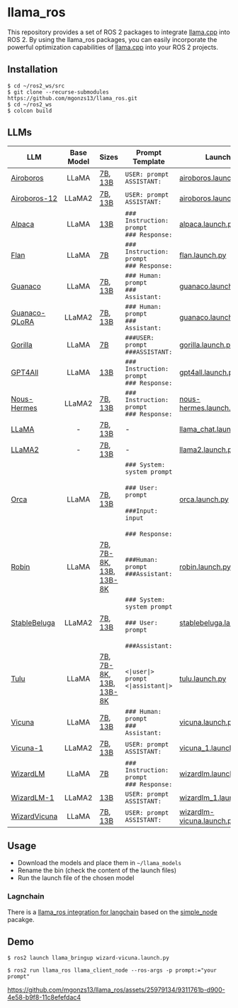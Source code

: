 # llama_ros

This repository provides a set of ROS 2 packages to integrate [llama.cpp](https://github.com/ggerganov/llama.cpp) into ROS 2. By using the llama_ros packages, you can easily incorporate the powerful optimization capabilities of [llama.cpp](https://github.com/ggerganov/llama.cpp) into your ROS 2 projects.

## Installation

```shell
$ cd ~/ros2_ws/src
$ git clone --recurse-submodules https://github.com/mgonzs13/llama_ros.git
$ cd ~/ros2_ws
$ colcon build
```

## LLMs

<table>
  <thead>
    <tr>
      <th>LLM</th>
      <th>Base Model</th>
      <th>Sizes</th>
      <th>Prompt Template</th>
      <th>Launch</th>
    </tr>
  </thead>
  <tbody>
    <tr>
      <td align="left">
        <a href="https://github.com/jondurbin/airoboros">Airoboros</a>
      </td>
      <td align="center">LLaMA</td>
      <td align="left">
        <a href="https://huggingface.co/TheBloke/airoboros-7B-gpt4-1.4-GGML"
          >7B</a
        >,
        <a href="https://huggingface.co/TheBloke/airoboros-13B-gpt4-1.4-GGML"
          >13B</a
        >
      </td>
      <td align="left">
        <code>USER: prompt</code><br />
        <code>ASSISTANT:</code>
      </td>
      <td align="left">
        <a href="llama_bringup/launch/airoboros.launch.py"
          >airoboros.launch.py</a
        >
      </td>
    </tr>
    <tr>
      <td align="left">
        <a href="https://github.com/jondurbin/airoboros">Airoboros-12</a>
      </td>
      <td align="center">LLaMA2</td>
      <td align="left">
        <a href="https://huggingface.co/TheBloke/airoboros-l2-7b-gpt4-2.0-GGML"
          >7B</a
        >,
        <a href="https://huggingface.co/TheBloke/airoboros-l2-13b-gpt4-2.0-GGML"
          >13B</a
        >
      </td>
      <td align="left">
        <code>USER: prompt</code><br />
        <code>ASSISTANT:</code>
      </td>
      <td align="left">
        <a href="llama_bringup/launch/airoboros.launch.py"
          >airoboros.launch.py</a
        >
      </td>
    </tr>
    <tr>
      <td align="left">
        <a href="https://crfm.stanford.edu/2023/03/13/alpaca.html">Alpaca</a>
      </td>
      <td align="center">LLaMA</td>
      <td align="left">
        <a href="https://huggingface.co/TheBloke/gpt4-x-alpaca-13B-GGML">13B</a>
      </td>
      <td align="left">
        <code>### Instruction: prompt</code><br />
        <code>### Response:</code>
      </td>
      <td align="left">
        <a href="llama_bringup/launch/alpaca.launch.py">alpaca.launch.py</a>
      </td>
    </tr>
    <tr>
      <td align="left">
        <a href="https://huggingface.co/conceptofmind/Flan-Open-Llama-7b"
          >Flan</a
        >
      </td>
      <td align="center">LLaMA</td>
      <td align="left">
        <a href="https://huggingface.co/TheBloke/Flan-OpenLlama-7B-GGML">7B</a>
      </td>
      <td align="left">
        <code>### Instruction: prompt</code><br />
        <code>### Response:</code>
      </td>
      <td align="left">
        <a href="llama_bringup/launch/flan.launch.py">flan.launch.py</a>
      </td>
    </tr>
    <tr>
      <td align="left">
        <a href="https://github.com/artidoro/qlora">Guanaco</a>
      </td>
      <td align="center">LLaMA</td>
      <td align="left">
        <a href="https://huggingface.co/TheBloke/guanaco-7B-GGML">7B</a>,
        <a href="https://huggingface.co/TheBloke/guanaco-13B-GGML">13B</a>
      </td>
      <td align="left">
        <code>### Human: prompt</code><br />
        <code>### Assistant:</code>
      </td>
      <td align="left">
        <a href="llama_bringup/launch/guanaco.launch.py">guanaco.launch.py</a>
      </td>
    </tr>
    <tr>
      <td align="left">
        <a href="https://github.com/artidoro/qlora">Guanaco-QLoRA</a>
      </td>
      <td align="center">LLaMA2</td>
      <td align="left">
        <a href="https://huggingface.co/TheBloke/llama-2-7B-Guanaco-QLoRA-GGML"
          >7B</a
        >,
        <a href="https://huggingface.co/TheBloke/llama-2-13B-Guanaco-QLoRA-GGML"
          >13B</a
        >
      </td>
      <td align="left">
        <code>### Human: prompt</code><br />
        <code>### Assistant:</code>
      </td>
      <td align="left">
        <a href="llama_bringup/launch/guanaco.launch.py">guanaco.launch.py</a>
      </td>
    </tr>
    <tr>
      <td align="left">
        <a href="https://shishirpatil.github.io/gorilla/">Gorilla</a>
      </td>
      <td align="center">LLaMA</td>
      <td align="left">
        <a href="https://huggingface.co/TheBloke/gorilla-7B-GGML">7B</a>
      </td>
      <td align="left">
        <code>###USER: prompt</code><br />
        <code>###ASSISTANT:</code>
      </td>
      <td align="left">
        <a href="llama_bringup/launch/gorilla.launch.py">gorilla.launch.py</a>
      </td>
    </tr>
    <tr>
      <td align="left">
        <a href="https://gpt4all.io/index.html">GPT4All</a>
      </td>
      <td align="center">LLaMA</td>
      <td align="left">
        <a href="https://huggingface.co/TheBloke/GPT4All-13B-snoozy-GGML"
          >13B</a
        >
      </td>
      <td align="left">
        <code>### Instruction: prompt</code><br />
        <code>### Response:</code>
      </td>
      <td align="left">
        <a href="llama_bringup/launch/gpt4all.launch.py">gpt4all.launch.py</a>
      </td>
    </tr>
    <tr>
      <td align="left">
        <a href="https://huggingface.co/NousResearch">Nous-Hermes</a>
      </td>
      <td align="center">LLaMA2</td>
      <td align="left">
        <a href="https://huggingface.co/TheBloke/Nous-Hermes-Llama-2-7B-GGML"
          >7B</a
        >,
        <a href="https://huggingface.co/TheBloke/Nous-Hermes-Llama2-GGML"
          >13B</a
        >
      </td>
      <td align="left">
        <code>### Instruction: prompt</code><br />
        <code>### Response:</code>
      </td>
      <td align="left">
        <a href="llama_bringup/launch/nous-hermes.launch.py"
          >nous-hermes.launch.py</a
        >
      </td>
    </tr>
    <tr>
      <td align="left">
        <a href="https://ai.meta.com/blog/large-language-model-llama-meta-ai/"
          >LLaMA</a
        >
      </td>
      <td align="center">-</td>
      <td align="left">
        <a href="https://huggingface.co/TheBloke/LLaMa-7B-GGML">7B</a>,
        <a href="https://huggingface.co/TheBloke/LLaMa-13B-GGML">13B</a>
      </td>
      <td align="left">-</td>
      <td align="left">
        <a href="llama_bringup/launch/llama_chat.launch.py"
          >llama_chat.launch.py</a
        >
      </td>
    </tr>
    <tr>
      <td align="left"><a href="https://ai.meta.com/llama/">LLaMA2</a></td>
      <td align="center">-</td>
      <td align="left">
        <a href="https://huggingface.co/TheBloke/Llama-2-7B-GGML">7B</a>,
        <a href="https://huggingface.co/TheBloke/Llama-2-13B-GGML">13B</a>
      </td>
      <td align="left">-</td>
      <td align="left">
        <a href="llama_bringup/launch/llama2.launch.py">llama2.launch.py</a>
      </td>
    </tr>
    <tr>
      <td align="left">
        <a href="https://huggingface.co/psmathur/orca_mini_v3_7b"
          >Orca</a
        >
      </td>
      <td align="center">LLaMA</td>
      <td align="left">
        <a href="https://huggingface.co/TheBloke/orca_mini_v3_7B-GGML">7B</a>,
        <a href="https://huggingface.co/TheBloke/orca_mini_v3_13B-GGML">13B</a>
      </td>
      <td align="left">
        <code>### System:</code><br />
        <code>system prompt</code><br /><br />
        <code>### User:</code><br />
        <code>prompt</code><br /><br />
        <code>###Input:</code><br />
        <code>input</code><br /><br />
        <code>### Response:</code>
      </td>
      <td align="left">
        <a href="llama_bringup/launch/orca.launch.py">orca.launch.py</a>
      </td>
    </tr>
    <tr>
      <td align="left">
        <a href="https://github.com/OptimalScale/LMFlow/">Robin</a>
      </td>
      <td align="center">LLaMA</td>
      <td align="left">
        <a href="https://huggingface.co/TheBloke/robin-7B-v2-GGML">7B</a>,
        <a href="https://huggingface.co/TheBloke/Robin-7B-v2-SuperHOT-8K-GGML"
          >7B-8K</a
        >, <a href="https://huggingface.co/TheBloke/robin-13B-v2-GGML">13B</a>,
        <a href="https://huggingface.co/TheBloke/Robin-13B-v2-SuperHOT-8K-GGML"
          >13B-8K</a
        >
      </td>
      <td align="left">
        <code>###Human: prompt</code><br />
        <code>###Assistant:</code>
      </td>
      <td align="left">
        <a href="llama_bringup/launch/robin.launch.py">robin.launch.py</a>
      </td>
    </tr>
    <tr>
      <td align="left">
        <a href="https://huggingface.co/stabilityai">StableBeluga</a>
      </td>
      <td align="center">LLaMA2</td>
      <td align="left">
        <a href="https://huggingface.co/TheBloke/StableBeluga-7B-GGML">7B</a>,
        <a href="https://huggingface.co/TheBloke/StableBeluga-13B-GGML">13B</a>
      </td>
      <td align="left">
        <code>### System:</code><br />
        <code>system prompt</code><br /><br />
        <code>### User:</code><br />
        <code>prompt</code><br /><br />
        <code>###Assistant:</code>
      </td>
      <td align="left">
        <a href="llama_bringup/launch/stablebeluga.launch.py"
          >stablebeluga.launch.py</a
        >
      </td>
    </tr>
    <tr>
      <td align="left">
        <a href="https://github.com/allenai/open-instruct">Tulu</a>
      </td>
      <td align="center">LLaMA</td>
      <td align="left">
        <a href="https://huggingface.co/TheBloke/tulu-7B-GGML">7B</a>,
        <a href="https://huggingface.co/TheBloke/tulu-7B-SuperHOT-8K-GGML"
          >7B-8K</a
        >, <a href="https://huggingface.co/TheBloke/tulu-13B-GGML">13B</a>,
        <a href="https://huggingface.co/TheBloke/tulu-13B-SuperHOT-8K-GGML"
          >13B-8K</a
        >
      </td>
      <td align="left">
        <code>&lt;|user|&gt;</code><br />
        <code>prompt</code><br />
        <code>&lt;|assistant|&gt;</code>
      </td>
      <td align="left">
        <a href="llama_bringup/launch/tulu.launch.py">tulu.launch.py</a>
      </td>
    </tr>
    <tr>
      <td align="left">
        <a href="https://lmsys.org/blog/2023-03-30-vicuna/">Vicuna</a>
      </td>
      <td align="center">LLaMA</td>
      <td align="left">
        <a href="https://huggingface.co/TheBloke/Vicuna-7B-CoT-GGML">7B</a>,
        <a href="https://huggingface.co/TheBloke/Vicuna-13B-CoT-GGML">13B</a>
      </td>
      <td align="left">
        <code>### Human: prompt</code><br />
        <code>### Assistant:</code>
      </td>
      <td align="left">
        <a href="llama_bringup/launch/vicuna.launch.py">vicuna.launch.py</a>
      </td>
    </tr>
    <tr>
      <td align="left">
        <a href="https://lmsys.org/blog/2023-03-30-vicuna/">Vicuna-1</a>
      </td>
      <td align="center">LLaMA2</td>
      <td align="left">
        <a href="https://huggingface.co/TheBloke/vicuna-7B-v1.5-GGML">7B</a>,
        <a href="https://huggingface.co/TheBloke/vicuna-13B-v1.5-GGML">13B</a>
      </td>
      <td align="left">
        <code>USER: prompt</code><br />
        <code>ASSISTANT:</code>
      </td>
      <td align="left">
        <a href="llama_bringup/launch/vicuna_1.launch.py">vicuna_1.launch.py</a>
      </td>
    </tr>
    <tr>
      <td align="left">
        <a href="https://github.com/nlpxucan/WizardLM">WizardLM</a>
      </td>
      <td align="center">LLaMA</td>
      <td align="left">
        <a href="https://huggingface.co/TheBloke/wizardLM-7B-GGML">7B</a>
      </td>
      <td align="left">
        <code>### Instruction: prompt</code><br />
        <code>### Response:</code>
      </td>
      <td align="left">
        <a href="llama_bringup/launch/wizardlm.launch.py">wizardlm.launch.py</a>
      </td>
    </tr>
    <tr>
      <td align="left">
        <a href="https://github.com/nlpxucan/WizardLM">WizardLM-1</a>
      </td>
      <td align="center">LLaMA2</td>
      <td align="left">
        <a
          href="https://huggingface.co/TheBloke/WizardLM-1.0-Uncensored-Llama2-13B-GGML"
          >13B</a
        >
      </td>
      <td align="left">
        <code>USER: prompt</code><br />
        <code>ASSISTANT:</code>
      </td>
      <td align="left">
        <a href="llama_bringup/launch/wizardlm_1.launch.py"
          >wizardlm_1.launch.py</a
        >
      </td>
    </tr>
    <tr>
      <td align="left">
        <a href="https://github.com/melodysdreamj/WizardVicunaLM"
          >WizardVicuna</a
        >
      </td>
      <td align="center">LLaMA</td>
      <td align="left">
        <a
          href="https://huggingface.co/TheBloke/Wizard-Vicuna-7B-Uncensored-GGML"
          >7B</a
        >,
        <a
          href="https://huggingface.co/TheBloke/Wizard-Vicuna-13B-Uncensored-GGML"
          >13B</a
        >
      </td>
      <td align="left">
        <code>USER: prompt</code><br />
        <code>ASSISTANT:</code>
      </td>
      <td align="left">
        <a href="llama_bringup/launch/wizard-vicuna.launch.py"
          >wizardlm-vicuna.launch.py</a
        >
      </td>
    </tr>
  </tbody>
</table>

## Usage

- Download the models and place them in `~/llama_models`
- Rename the bin (check the content of the launch files)
- Run the launch file of the chosen model

### Lagnchain

There is a [llama_ros integration for langchain](llama_ros/llama_ros/langchain/) based on the [simple_node](https://github.com/uleroboticsgroup/simple_node) pacakge.

## Demo

```shell
$ ros2 launch llama_bringup wizard-vicuna.launch.py
```

```shell
$ ros2 run llama_ros llama_client_node --ros-args -p prompt:="your prompt"
```

<!-- https://user-images.githubusercontent.com/25979134/229344687-9dda3446-9f1f-40ab-9723-9929597a042c.mp4 -->

https://github.com/mgonzs13/llama_ros/assets/25979134/9311761b-d900-4e58-b9f8-11c8efefdac4
